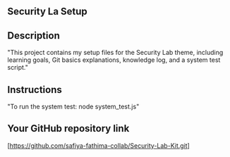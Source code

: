 ## Security La Setup

## Description
"This project contains my setup files for the Security Lab theme, including learning goals, Git basics explanations, knowledge log, and a system test script." 

## Instructions
"To run the system test: node system_test.js"

## Your GitHub repository link
[https://github.com/safiya-fathima-collab/Security-Lab-Kit.git]